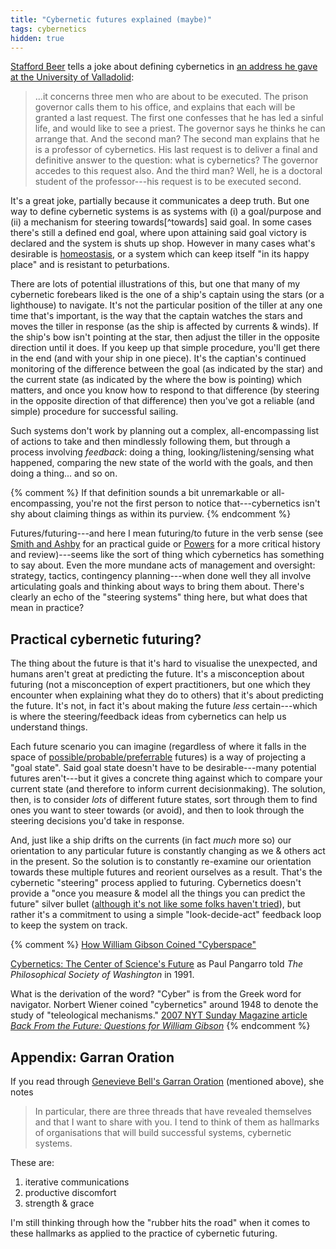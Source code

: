 ```yaml
---
title: "Cybernetic futures explained (maybe)"
tags: cybernetics
hidden: true
---
```


[Stafford Beer](https://en.wikipedia.org/wiki/Stafford_Beer) tells a joke about
defining cybernetics in [an address he gave at the University of
Valladolid](https://www.emerald.com/insight/content/doi/10.1108/03684920210417283/):

> ...it concerns three men who are about to be executed. The prison governor
> calls them to his office, and explains that each will be granted a last
> request. The first one confesses that he has led a sinful life, and would like
> to see a priest. The governor says he thinks he can arrange that. And the
> second man? The second man explains that he is a professor of cybernetics. His
> last request is to deliver a final and definitive answer to the question: what
> is cybernetics? The governor accedes to this request also. And the third man?
> Well, he is a doctoral student of the professor---his request is to be
> executed second.
  
It's a great joke, partially because it communicates a deep truth. But one way
to define cybernetic systems is as systems with (i) a goal/purpose and (ii) a
mechanism for steering towards[^towards] said goal. In some cases there's still
a defined end goal, where upon attaining said goal victory is declared and the
system is shuts up shop. However in many cases what's desirable is
[homeostasis](https://en.wikipedia.org/wiki/Homeostasis), or a system which can
keep itself "in its happy place" and is resistant to peturbations.

There are lots of potential illustrations of this, but one that many of my
cybernetic forebears liked is the one of a ship's captain using the stars (or a
lighthouse) to navigate. It's not the particular position of the tiller at any
one time that's important, is the way that the captain watches the stars and
moves the tiller in response (as the ship is affected by currents & winds). If
the ship's bow isn't pointing at the star, then adjust the tiller in the
opposite direction until it does. If you keep up that simple procedure, you'll
get there in the end (and with your ship in one piece). It's the captian's
continued monitoring of the difference between the goal (as indicated by the
star) and the current state (as indicated by the where the bow is pointing)
which matters, and once you know how to respond to that difference (by steering
in the opposite direction of that difference) then you've got a reliable (and
simple) procedure for successful sailing.

Such systems don't work by planning out a complex, all-encompassing list of
actions to take and then mindlessly following them, but through a process
involving _feedback_: doing a thing, looking/listening/sensing what happened,
comparing the new state of the world with the goals, and then doing a thing...
and so on.

{% comment %}
If that definition sounds a bit unremarkable or
all-encompassing, you're not the first person to notice that---cybernetics isn't
shy about claiming things as within its purview. 
{% endcomment %}

Futures/futuring---and here I mean futuring/to future in the verb sense (see
[Smith and Ashby](https://www.howtofuture.com) for an practical guide or
[Powers](https://www.press.uillinois.edu/books/?id=p084690) for a more critical
history and review)---seems like the sort of thing which cybernetics has
something to say about. Even the more mundane acts of management and oversight:
strategy, tactics, contingency planning---when done well they all involve
articulating goals and thinking about ways to bring them about. There's clearly
an echo of the "steering systems" thing here, but what does that mean in practice?

## Practical cybernetic futuring?

The thing about the future is that it's hard to visualise the unexpected, and
humans aren't great at predicting the future. It's a misconception about
futuring (not a misconception of expert practitioners, but one which they
encounter when explaining what they do to others) that it's about predicting the
future. It's not, in fact it's about making the future _less_ certain---which is
where the steering/feedback ideas from cybernetics can help us understand
things.

Each future scenario you can imagine (regardless of where it falls in the space
of
[possible/probable/preferrable](https://thevoroscope.com/2017/02/24/the-futures-cone-use-and-history/)
futures) is a way of projecting a "goal state". Said goal state doesn't have to
be desirable---many potential futures aren't---but it gives a concrete thing
against which to compare your current state (and therefore to inform current
decisionmaking). The solution, then, is to consider _lots_ of different future
states, sort through them to find ones you want to steer towards (or avoid), and
then to look through the steering decisions you'd take in response.

And, just like a ship drifts on the currents (in fact _much_ more so) our
orientation to any particular future is constantly changing as we & others act
in the present. So the solution is to constantly re-examine our orientation
towards these multiple futures and reorient ourselves as a result. That's the
cybernetic "steering" process applied to futuring. Cybernetics doesn't provide a
"once you measure & model all the things you can predict the future" silver
bullet ([although it's not like some folks haven't
tried](https://eujournalfuturesresearch.springeropen.com/articles/10.1007/s40309-013-0029-y)),
but rather it's a commitment to using a simple "look-decide-act" feedback loop
to keep the system on track.

{% comment %}
[How William Gibson Coined "Cyberspace"](https://www.themarginalian.org/2014/08/26/how-william-gibson-coined-cyberspace/)

[Cybernetics: The Center of Science's
Future](https://www.pangaro.com/cybernetics-the-center-of-sciences-future.html)
as Paul Pangarro told _The Philosophical Society of Washington_ in 1991.

What is the derivation of the word? "Cyber" is from the Greek word for
navigator. Norbert Wiener coined "cybernetics" around 1948 to denote the study
of "teleological mechanisms." [2007 NYT Sunday Magazine article _Back From the
Future: Questions for William
Gibson_](http://www.nytimes.com/2007/08/19/magazine/19wwln-q4-t.html)
{% endcomment %}

## Appendix: Garran Oration

If you read through [Genevieve Bell's Garran
Oration](https://www.ipaa.org.au/wp-content/uploads/2021/12/Garran-Oration-2021.pdf)
(mentioned above), she notes

> In particular, there are three threads that have revealed themselves and that
> I want to share with you. I tend to think of them as hallmarks of
> organisations that will build successful systems, cybernetic systems.

These are:

1. iterative communications
2. productive discomfort
3. strength & grace

I'm still thinking through how the "rubber hits the road" when it comes to these
hallmarks as applied to the practice of cybernetic futuring.
